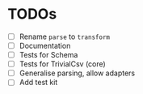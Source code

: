 # TODOs
- [ ] Rename `parse` to `transform`
- [ ] Documentation
- [ ] Tests for Schema
- [ ] Tests for TrivialCsv (core)
- [ ] Generalise parsing, allow adapters
- [ ] Add test kit
